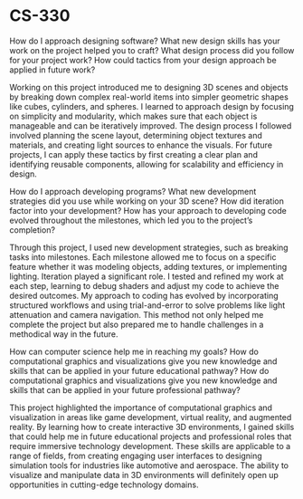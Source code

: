 # CS-330

How do I approach designing software? What new design skills has your work on the project helped you to craft? What design process did you follow for your project work? How could tactics from your design approach be applied in future work?

Working on this project introduced me to designing 3D scenes and objects by breaking down complex real-world items into simpler geometric shapes like cubes, cylinders, and spheres. I learned to approach design by focusing on simplicity and modularity, which makes sure that each object is manageable and can be iteratively improved. The design process I followed involved planning the scene layout, determining object textures and materials, and creating light sources to enhance the visuals. For future projects, I can apply these tactics by first creating a clear plan and identifying reusable components, allowing for scalability and efficiency in design.

How do I approach developing programs? What new development strategies did you use while working on your 3D scene? How did iteration factor into your development? How has your approach to developing code evolved throughout the milestones, which led you to the project’s completion?

Through this project, I used new development strategies, such as breaking tasks into milestones. Each milestone allowed me to focus on a specific feature whether it was modeling objects, adding textures, or implementing lighting. Iteration played a significant role. I tested and refined my work at each step, learning to debug shaders and adjust my code to achieve the desired outcomes. My approach to coding has evolved by incorporating structured workflows and using trial-and-error to solve problems like light attenuation and camera navigation. This method not only helped me complete the project but also prepared me to handle challenges in a methodical way in the future.

How can computer science help me in reaching my goals? How do computational graphics and visualizations give you new knowledge and skills that can be applied in your future educational pathway? How do computational graphics and visualizations give you new knowledge and skills that can be applied in your future professional pathway?

This project highlighted the importance of computational graphics and visualization in areas like game development, virtual reality, and augmented reality. By learning how to create interactive 3D environments, I gained skills that could help me in future educational projects and professional roles that require immersive technology development. These skills are applicable to a range of fields, from creating engaging user interfaces to designing simulation tools for industries like automotive and aerospace. The ability to visualize and manipulate data in 3D environments will definitely open up opportunities in cutting-edge technology domains.
